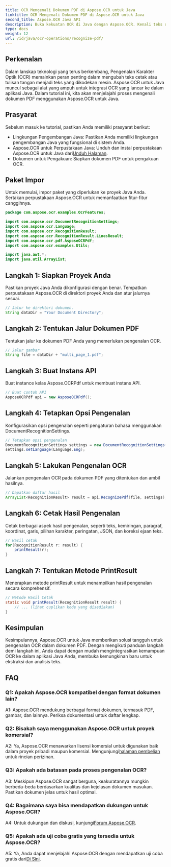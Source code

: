 ```yaml
---
title: OCR Mengenali Dokumen PDF di Aspose.OCR untuk Java
linktitle: OCR Mengenali Dokumen PDF di Aspose.OCR untuk Java
second_title: Aspose.OCR Java API
description: Buka kekuatan OCR di Java dengan Aspose.OCR. Kenali teks dalam dokumen PDF dengan mudah. Tingkatkan aplikasi Anda dengan presisi dan kecepatan.
type: docs
weight: 12
url: /id/java/ocr-operations/recognize-pdf/
---
```

## Perkenalan

Dalam lanskap teknologi yang terus berkembang, Pengenalan Karakter Optik (OCR) memainkan peran penting dalam mengubah teks cetak atau tulisan tangan menjadi teks yang dikodekan mesin. Aspose.OCR untuk Java muncul sebagai alat yang ampuh untuk integrasi OCR yang lancar ke dalam aplikasi Java. Dalam tutorial ini, kita akan menjelajahi proses mengenali dokumen PDF menggunakan Aspose.OCR untuk Java.

## Prasyarat

Sebelum masuk ke tutorial, pastikan Anda memiliki prasyarat berikut:

- Lingkungan Pengembangan Java: Pastikan Anda memiliki lingkungan pengembangan Java yang fungsional di sistem Anda.
-  Aspose.OCR untuk Perpustakaan Java: Unduh dan instal perpustakaan Aspose.OCR untuk Java dari[Unduh Halaman](https://releases.aspose.com/ocr/java/).
- Dokumen untuk Pengakuan: Siapkan dokumen PDF untuk pengakuan OCR.

## Paket Impor

Untuk memulai, impor paket yang diperlukan ke proyek Java Anda. Sertakan perpustakaan Aspose.OCR untuk memanfaatkan fitur-fitur canggihnya.

```java
package com.aspose.ocr.examples.OcrFeatures;

import com.aspose.ocr.DocumentRecognitionSettings;
import com.aspose.ocr.Language;
import com.aspose.ocr.RecognitionResult;
import com.aspose.ocr.RecognitionResult.LinesResult;
import com.aspose.ocr.pdf.AsposeOCRPdf;
import com.aspose.ocr.examples.Utils;

import java.awt.*;
import java.util.ArrayList;
```

## Langkah 1: Siapkan Proyek Anda

Pastikan proyek Java Anda dikonfigurasi dengan benar. Tempatkan perpustakaan Aspose.OCR di direktori proyek Anda dan atur jalurnya sesuai.

```java
// Jalur ke direktori dokumen.
String dataDir = "Your Document Directory";
```

## Langkah 2: Tentukan Jalur Dokumen PDF

Tentukan jalur ke dokumen PDF Anda yang memerlukan pengenalan OCR.

```java
// Jalur gambar
String file = dataDir + "multi_page_1.pdf";
```

## Langkah 3: Buat Instans API

Buat instance kelas Aspose.OCRPdf untuk membuat instans API.

```java
// Buat contoh API
AsposeOCRPdf api = new AsposeOCRPdf();
```

## Langkah 4: Tetapkan Opsi Pengenalan

Konfigurasikan opsi pengenalan seperti pengaturan bahasa menggunakan DocumentRecognitionSettings.

```java
// Tetapkan opsi pengenalan
DocumentRecognitionSettings settings = new DocumentRecognitionSettings(2);
settings.setLanguage(Language.Eng);
```

## Langkah 5: Lakukan Pengenalan OCR

Jalankan pengenalan OCR pada dokumen PDF yang ditentukan dan ambil hasilnya.

```java
// Dapatkan daftar hasil
ArrayList<RecognitionResult> result = api.RecognizePdf(file, settings);
```

## Langkah 6: Cetak Hasil Pengenalan

Cetak berbagai aspek hasil pengenalan, seperti teks, kemiringan, paragraf, koordinat, garis, pilihan karakter, peringatan, JSON, dan koreksi ejaan teks.

```java
// Hasil cetak
for(RecognitionResult r: result) {
    printResult(r);
}
```

## Langkah 7: Tentukan Metode PrintResult

Menerapkan metode printResult untuk menampilkan hasil pengenalan secara komprehensif.

```java
// Metode Hasil Cetak
static void printResult(RecognitionResult result) {
    // ... (lihat cuplikan kode yang disediakan)
}
```

## Kesimpulan

Kesimpulannya, Aspose.OCR untuk Java memberikan solusi tangguh untuk pengenalan OCR dalam dokumen PDF. Dengan mengikuti panduan langkah demi langkah ini, Anda dapat dengan mudah mengintegrasikan kemampuan OCR ke dalam aplikasi Java Anda, membuka kemungkinan baru untuk ekstraksi dan analisis teks.

## FAQ

### Q1: Apakah Aspose.OCR kompatibel dengan format dokumen lain?

A1: Aspose.OCR mendukung berbagai format dokumen, termasuk PDF, gambar, dan lainnya. Periksa dokumentasi untuk daftar lengkap.

### Q2: Bisakah saya menggunakan Aspose.OCR untuk proyek komersial?

 A2: Ya, Aspose.OCR menawarkan lisensi komersial untuk digunakan baik dalam proyek pribadi maupun komersial. Mengunjungi[halaman pembelian](https://purchase.aspose.com/buy) untuk rincian perizinan.

### Q3: Apakah ada batasan pada proses pengenalan OCR?

A3: Meskipun Aspose.OCR sangat berguna, keakuratannya mungkin berbeda-beda berdasarkan kualitas dan kejelasan dokumen masukan. Pastikan dokumen jelas untuk hasil optimal.

### Q4: Bagaimana saya bisa mendapatkan dukungan untuk Aspose.OCR?

 A4: Untuk dukungan dan diskusi, kunjungi[Forum Aspose.OCR](https://forum.aspose.com/c/ocr/16).

### Q5: Apakah ada uji coba gratis yang tersedia untuk Aspose.OCR?

 A5: Ya, Anda dapat menjelajahi Aspose.OCR dengan mendapatkan uji coba gratis dari[Di Sini](https://releases.aspose.com/).